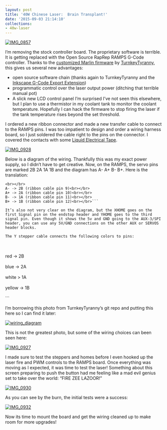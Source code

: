 ```yaml
---
layout: post
title: '40W Chinese Laser:  Brain Transplant!'
date: '2015-09-03 21:14:10'
collections:
- 40w-laser
---
```



[![IMG_0857](https://i1.wp.com/res.cloudinary.com/thecase/image/upload/h_225,w_300/v1514683176/IMG_0857_yjtncu.jpg?resize=300%2C225)](https://i1.wp.com/res.cloudinary.com/thecase/image/upload/v1514683176/IMG_0857_yjtncu.jpg)

I’m removing the stock controller board. The proprietary software is terrible. It is getting replaced with the Open Source RapRep RAMPS G-Code controller. Thanks to the [customized Marlin firmware](https://github.com/TurnkeyTyranny/buildlog-lasercutter-marlin) by [TurnkeyTyranny](https://github.com/TurnkeyTyranny), this gives us several new advantages:

- open source software chain (thanks again to TurnkeyTyranny and the [Inkscape G-Code Export Extension](https://github.com/TurnkeyTyranny/laser-gcode-exporter-inkscape-plugin))
- programmatic control over the laser output power (ditching that terrible manual pot)
- A slick new LCD control panel
I’m surprised I’ve not seen this elsewhere, but I plan to use a thermistor in my coolant tank to monitor the coolant temperature. Hopefully I can hack the firmware to stop firing the laser if the tank temperature rises beyond the set threshold.

I ordered a new ribbon connector and made a new transfer cable to connect to the RAMPS pins. I was too impatient to design and order a wiring harness board, so I just soldered the cable right to the pins on the connector. I covered the contacts with some [Liquid Electrical Tape](http://amzn.to/1QcufwC).

[![IMG_0928](https://i1.wp.com/res.cloudinary.com/thecase/image/upload/h_300,w_225/v1514683174/IMG_0928_dckvym.jpg?resize=225%2C300)](https://i1.wp.com/res.cloudinary.com/thecase/image/upload/v1514683174/IMG_0928_dckvym.jpg)

Below is a diagram of the wiring. Thankfully this was my exact power supply, so I didn’t have to get creative. Now, on the RAMPS, the servo pins are marked 2B 2A 1A 1B and the diagram has A- A+ B- B+. Here is the translation:  
```
<br></br>
A- -> 2B (ribbon cable pin 9)<br></br>
A+ -> 2A (ribbon cable pin 10)<br></br>
B- -> 1A (ribbon cable pin 11)<br></br>
B+ -> 1B (ribbon cable pin 12)<br></br>```

It’s also not very clear on the diagram, but the XHOME goes on the first Signal pin on the endstop header and YHOME goes to the third signal pin. Even though it shows the 5v and GND going to the AUX-3/SPI header, you can use any 5V/GND connections on the other AUX or SERVOS header blocks.

The Y stepper cable connects the following colors to pins:  
```
<br></br>
red -> 2B<br></br>
blue -> 2A<br></br>
white > 1A<br></br>
yellow -> 1B<br></br>```

I’m borrowing this photo from TurnkeyTyranny’s git repo and putting this here so I can find it later:

[![wiring_diagram](https://i1.wp.com/res.cloudinary.com/thecase/image/upload/h_300,w_246/v1514683172/wiring_diagram_fbsjcf.jpg?resize=246%2C300)](https://i1.wp.com/res.cloudinary.com/thecase/image/upload/v1514683172/wiring_diagram_fbsjcf.jpg)

This is not the greatest photo, but some of the wiring choices can been seen here:

[![IMG_0927](https://i1.wp.com/res.cloudinary.com/thecase/image/upload/h_300,w_225/v1514683170/IMG_0927_tql2ay.jpg?resize=225%2C300)](https://i2.wp.com/res.cloudinary.com/thecase/image/upload/v1514683170/IMG_0927_tql2ay.jpg)

I made sure to test the steppers and homes before I even hooked up the laser fire and PWM controls to the RAMPS board. Once everything was moving as I expected, it was time to test the laser! Something about this screen preparing to push the button had me feeling like a mad evil genius set to take over the world: “FIRE ZEE LAZOOR!”

[![IMG_0930](https://i1.wp.com/res.cloudinary.com/thecase/image/upload/h_300,w_225/v1514683168/IMG_0930_bmlh0c.jpg?resize=225%2C300)](https://i0.wp.com/res.cloudinary.com/thecase/image/upload/v1514683168/IMG_0930_bmlh0c.jpg)

As you can see by the burn, the initial tests were a success:

[![IMG_0932](https://i0.wp.com/res.cloudinary.com/thecase/image/upload/h_300,w_225/v1514683166/IMG_0932_udufql.jpg?resize=225%2C300)](https://i1.wp.com/res.cloudinary.com/thecase/image/upload/v1514683166/IMG_0932_udufql.jpg)

Now its time to mount the board and get the wiring cleaned up to make room for more upgrades!



